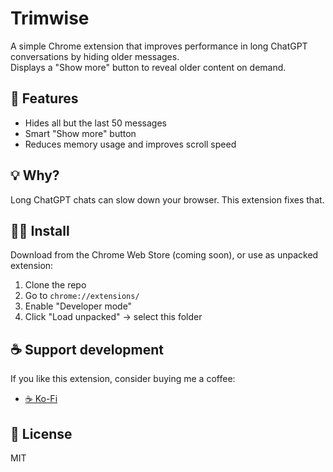# Trimwise

A simple Chrome extension that improves performance in long ChatGPT conversations by hiding older messages.  
Displays a "Show more" button to reveal older content on demand.

## 🔧 Features

- Hides all but the last 50 messages
- Smart "Show more" button
- Reduces memory usage and improves scroll speed

## 💡 Why?

Long ChatGPT chats can slow down your browser. This extension fixes that.

## 🧑‍💻 Install

Download from the Chrome Web Store (coming soon), or use as unpacked extension:
1. Clone the repo
2. Go to `chrome://extensions/`
3. Enable "Developer mode"
4. Click "Load unpacked" → select this folder

## ☕ Support development

If you like this extension, consider buying me a coffee:

- [☕ Ko-Fi](https://ko-fi.com/rentanek0)

## 📜 License

MIT
